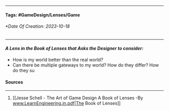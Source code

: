 __________________________________________________________________________
#### **Tags:** #GameDesign/Lenses/Game
###### *Date Of Creation: 2023-10-18
__________________________________________________________________________

#### ***A Lens in the Book of Lenses that Asks the Designer to consider:***
- How is my world better than the real world?
- Can there be multiple gateways to my world? How do they differ? How do they su
#### Sources
__________________________________________________________________________
1. [[Jesse Schell - The Art of Game Design A Book of Lenses -By www.LearnEngineering.in.pdf|The Book of Lenses]]